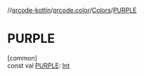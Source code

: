 //[qrcode-kotlin](../../../index.md)/[qrcode.color](../index.md)/[Colors](index.md)/[PURPLE](-p-u-r-p-l-e.md)

# PURPLE

[common]\
const val [PURPLE](-p-u-r-p-l-e.md): [Int](https://kotlinlang.org/api/latest/jvm/stdlib/kotlin-stdlib/kotlin/-int/index.html)
